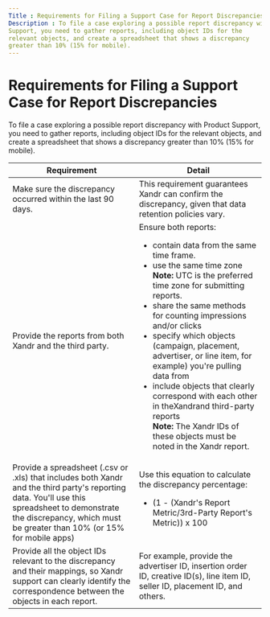 ```yaml
---
Title : Requirements for Filing a Support Case for Report Discrepancies
Description : To file a case exploring a possible report discrepancy with Product
Support, you need to gather reports, including object IDs for the
relevant objects, and create a spreadsheet that shows a discrepancy
greater than 10% (15% for mobile).
---
```



# Requirements for Filing a Support Case for Report Discrepancies



To file a case exploring a possible report discrepancy with Product
Support, you need to gather reports, including object IDs for the
relevant objects, and create a spreadsheet that shows a discrepancy
greater than 10% (15% for mobile).

<table
id="requirements-for-filing-a-support-case-for-report-discrepancies__table_sbc_pfz_jgb"
class="table frame-all">
<colgroup>
<col style="width: 50%" />
<col style="width: 50%" />
</colgroup>
<thead class="thead">
<tr class="header row">
<th
id="requirements-for-filing-a-support-case-for-report-discrepancies__table_sbc_pfz_jgb__entry__1"
class="entry"><strong>Requirement</strong></th>
<th
id="requirements-for-filing-a-support-case-for-report-discrepancies__table_sbc_pfz_jgb__entry__2"
class="entry"><strong>Detail</strong></th>
</tr>
</thead>
<tbody class="tbody">
<tr class="odd row">
<td class="entry"
headers="requirements-for-filing-a-support-case-for-report-discrepancies__table_sbc_pfz_jgb__entry__1">Make
sure the discrepancy occurred within the last 90 days.</td>
<td class="entry"
headers="requirements-for-filing-a-support-case-for-report-discrepancies__table_sbc_pfz_jgb__entry__2">This
requirement guarantees Xandr can confirm the
discrepancy, given that data retention policies vary.</td>
</tr>
<tr class="even row">
<td class="entry"
headers="requirements-for-filing-a-support-case-for-report-discrepancies__table_sbc_pfz_jgb__entry__1">Provide
the reports from both Xandr and the third party.
<strong></strong></td>
<td class="entry"
headers="requirements-for-filing-a-support-case-for-report-discrepancies__table_sbc_pfz_jgb__entry__2">Ensure
both reports:
<ul>
<li>contain data from the same time frame.</li>
<li>use the same time zone
<div class="note note_note">
<b>Note:</b> UTC is the preferred time zone
for submitting reports.
</li>
<li>share the same methods for counting impressions and/or clicks</li>
<li>specify which objects (campaign, placement, advertiser, or line
item, for example) you're pulling data from</li>
<li>include objects that clearly correspond with each other in the<span
class="ph">Xandrand third-party reports
<div class="note note_note">
<b>Note:</b> The Xandr
IDs of these objects must be noted in the Xandr
report.
</li>
</ul></td>
</tr>
<tr class="odd row">
<td class="entry"
headers="requirements-for-filing-a-support-case-for-report-discrepancies__table_sbc_pfz_jgb__entry__1">Provide
a spreadsheet (.csv or .xls) that includes both <span
class="ph">Xandr and the third party's reporting data. You'll use
this spreadsheet to demonstrate the discrepancy, which must be greater
than 10% (or 15% for mobile apps)</td>
<td class="entry"
headers="requirements-for-filing-a-support-case-for-report-discrepancies__table_sbc_pfz_jgb__entry__2">Use
this equation to calculate the discrepancy percentage:
<ul>
<li><span class="ph equation-inline">(1 - (<span
class="ph">Xandr's Report Metric/3rd-Party Report's Metric)) x
100</li>
</ul></td>
</tr>
<tr class="even row">
<td class="entry"
headers="requirements-for-filing-a-support-case-for-report-discrepancies__table_sbc_pfz_jgb__entry__1">Provide
all the object IDs relevant to the discrepancy and their mappings, so
Xandr support can clearly identify the
correspondence between the objects in each report.</td>
<td class="entry"
headers="requirements-for-filing-a-support-case-for-report-discrepancies__table_sbc_pfz_jgb__entry__2">For
example, provide the advertiser ID, insertion order ID, creative ID(s),
line item ID, seller ID, placement ID, and others.</td>
</tr>
</tbody>
</table>




